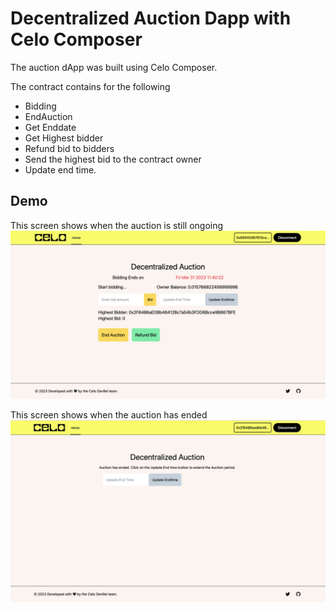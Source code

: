 # Decentralized Auction Dapp with Celo Composer
The auction dApp was built using Celo Composer. 

The contract contains for the following
  - Bidding
  - EndAuction
  - Get Enddate
  - Get Highest bidder
  - Refund bid to bidders
  - Send the highest bid to the contract owner
  - Update end time.
## Demo

This screen shows when the auction is still ongoing
![image](./public/images/demo2.png)

This screen shows when the auction has ended
![image](./public/images/demo1.png)


